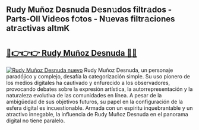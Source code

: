 ## Rudy Muñoz Desnuda D𝚎sn𝚞dos filtr𝚊dos - Parts-OIl Vid𝚎os f𝚘tos - N𝚞evas filtr𝚊ciones atr𝚊ctivas altmK

# <h2><a href="http://mb0nqr8.tromn.icu/?c=Rudy+Mu%c3%b1oz+Desnuda">🔗👉👉👉 Rudy Muñoz Desnuda 🔗🔗</a></h2>

[![Rudy Muñoz Desnuda nuevo](https://i.imgur.com/pEAQMta.gif)](http://mb0nqr8.tromn.icu/?c=Rudy+Mu%c3%b1oz+Desnuda)
Rudy Muñoz Desnuda, un personaje paradójico y complejo, desafía la categorización simple. Su uso pionero de los medios digitales ha cautivado y enfurecido a los observadores, provocando debates sobre la expresión artística, la autorrepresentación y la naturaleza evolutiva de las comunidades en línea. A pesar de la ambigüedad de sus objetivos futuros, su papel en la configuración de la esfera digital es incuestionable. Armada con un espíritu inquebrantable y un atractivo innegable, la influencia de Rudy Muñoz Desnuda en el panorama digital no tiene paralelo.
